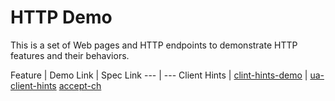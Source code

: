 # HTTP Demo

This is a set of Web pages and HTTP endpoints to demonstrate HTTP features and their behaviors.

Feature         | Demo Link | Spec Link
---             | ---
Client Hints    | [clint-hints-demo][clint-hints-demo] | [ua-client-hints][ua-client-hints] [accept-ch][accept-ch]

[clint-hints-demo]: https://http.harttle.com/client-hints
[ua-client-hints]: https://wicg.github.io/ua-client-hints/
[accept-ch]: https://www.rfc-editor.org/rfc/rfc8942#section-3.1